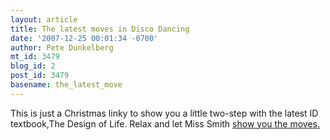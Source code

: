 ```yaml
---
layout: article
title: The latest moves in Disco Dancing
date: '2007-12-25 00:01:34 -0700'
author: Pete Dunkelberg
mt_id: 3479
blog_id: 2
post_id: 3479
basename: the_latest_move
---
```

This is just a Christmas linky  to show you a little two-step with the latest ID textbook,The Design of Life.  Relax and let Miss Smith [show you the moves.](http://endogenousretrovirus.blogspot.com/2007/12/discovery-institute-dembski-copyright.html)
